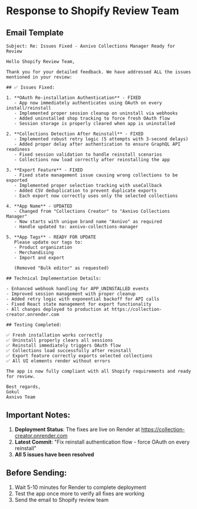 # Response to Shopify Review Team

## Email Template

```
Subject: Re: Issues Fixed - Axnivo Collections Manager Ready for Review

Hello Shopify Review Team,

Thank you for your detailed feedback. We have addressed ALL the issues mentioned in your review:

## ✅ Issues Fixed:

1. **OAuth Re-installation Authentication** - FIXED
   - App now immediately authenticates using OAuth on every install/reinstall
   - Implemented proper session cleanup on uninstall via webhooks
   - Added uninstalled shop tracking to force fresh OAuth flow
   - Session storage is properly cleared when app is uninstalled

2. **Collections Detection After Reinstall** - FIXED
   - Implemented robust retry logic (5 attempts with 3-second delays)
   - Added proper delay after authentication to ensure GraphQL API readiness
   - Fixed session validation to handle reinstall scenarios
   - Collections now load correctly after reinstalling the app

3. **Export Feature** - FIXED
   - Fixed state management issue causing wrong collections to be exported
   - Implemented proper selection tracking with useCallback
   - Added CSV deduplication to prevent duplicate exports
   - Each export now correctly uses only the selected collections

4. **App Name** - UPDATED
   - Changed from "Collections Creator" to "Axnivo Collections Manager"
   - Now starts with unique brand name "Axnivo" as required
   - Handle updated to: axnivo-collections-manager

5. **App Tags** - READY FOR UPDATE
   Please update our tags to:
   - Product organization
   - Merchandising
   - Import and export
   
   (Removed "Bulk editor" as requested)

## Technical Implementation Details:

- Enhanced webhook handling for APP_UNINSTALLED events
- Improved session management with proper cleanup
- Added retry logic with exponential backoff for API calls
- Fixed React state management for export functionality
- All changes deployed to production at https://collection-creator.onrender.com

## Testing Completed:

✅ Fresh installation works correctly
✅ Uninstall properly clears all sessions
✅ Reinstall immediately triggers OAuth flow
✅ Collections load successfully after reinstall
✅ Export feature correctly exports selected collections
✅ All UI elements render without errors

The app is now fully compliant with all Shopify requirements and ready for review.

Best regards,
Gokul
Axnivo Team
```

## Important Notes:

1. **Deployment Status**: The fixes are live on Render at https://collection-creator.onrender.com
2. **Latest Commit**: "Fix reinstall authentication flow - force OAuth on every reinstall"
3. **All 5 issues have been resolved**

## Before Sending:

1. Wait 5-10 minutes for Render to complete deployment
2. Test the app once more to verify all fixes are working
3. Send the email to Shopify review team